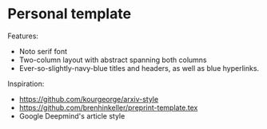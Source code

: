 # Personal template

Features:
- Noto serif font
- Two-column layout with abstract spanning both columns
- Ever-so-slightly-navy-blue titles and headers, as well as blue hyperlinks.

Inspiration:
- https://github.com/kourgeorge/arxiv-style
- https://github.com/brenhinkeller/preprint-template.tex
- Google Deepmind's article style
